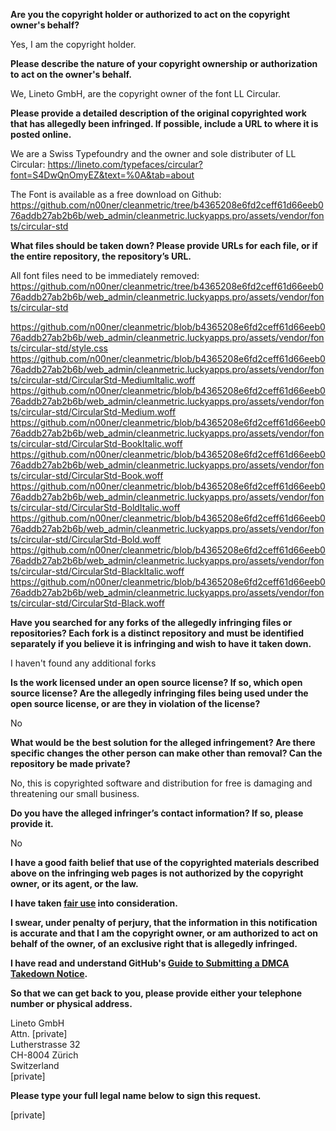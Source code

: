 **Are you the copyright holder or authorized to act on the copyright owner's behalf?**

Yes, I am the copyright holder.

**Please describe the nature of your copyright ownership or authorization to act on the owner's behalf.**

We, Lineto GmbH, are the copyright owner of the font LL Circular.

**Please provide a detailed description of the original copyrighted work that has allegedly been infringed. If possible, include a URL to where it is posted online.**

We are a Swiss Typefoundry and the owner and sole distributer of LL Circular:
https://lineto.com/typefaces/circular?font=S4DwQnOmyEZ&text=%0A&tab=about

The Font is available as a free download on Github:
https://github.com/n00ner/cleanmetric/tree/b4365208e6fd2ceff61d66eeb076addb27ab2b6b/web_admin/cleanmetric.luckyapps.pro/assets/vendor/fonts/circular-std

**What files should be taken down? Please provide URLs for each file, or if the entire repository, the repository’s URL.**

All font files need to be immediately removed:
https://github.com/n00ner/cleanmetric/tree/b4365208e6fd2ceff61d66eeb076addb27ab2b6b/web_admin/cleanmetric.luckyapps.pro/assets/vendor/fonts/circular-std

https://github.com/n00ner/cleanmetric/blob/b4365208e6fd2ceff61d66eeb076addb27ab2b6b/web_admin/cleanmetric.luckyapps.pro/assets/vendor/fonts/circular-std/style.css
https://github.com/n00ner/cleanmetric/blob/b4365208e6fd2ceff61d66eeb076addb27ab2b6b/web_admin/cleanmetric.luckyapps.pro/assets/vendor/fonts/circular-std/CircularStd-MediumItalic.woff
https://github.com/n00ner/cleanmetric/blob/b4365208e6fd2ceff61d66eeb076addb27ab2b6b/web_admin/cleanmetric.luckyapps.pro/assets/vendor/fonts/circular-std/CircularStd-Medium.woff
https://github.com/n00ner/cleanmetric/blob/b4365208e6fd2ceff61d66eeb076addb27ab2b6b/web_admin/cleanmetric.luckyapps.pro/assets/vendor/fonts/circular-std/CircularStd-BookItalic.woff
https://github.com/n00ner/cleanmetric/blob/b4365208e6fd2ceff61d66eeb076addb27ab2b6b/web_admin/cleanmetric.luckyapps.pro/assets/vendor/fonts/circular-std/CircularStd-Book.woff
https://github.com/n00ner/cleanmetric/blob/b4365208e6fd2ceff61d66eeb076addb27ab2b6b/web_admin/cleanmetric.luckyapps.pro/assets/vendor/fonts/circular-std/CircularStd-BoldItalic.woff
https://github.com/n00ner/cleanmetric/blob/b4365208e6fd2ceff61d66eeb076addb27ab2b6b/web_admin/cleanmetric.luckyapps.pro/assets/vendor/fonts/circular-std/CircularStd-Bold.woff
https://github.com/n00ner/cleanmetric/blob/b4365208e6fd2ceff61d66eeb076addb27ab2b6b/web_admin/cleanmetric.luckyapps.pro/assets/vendor/fonts/circular-std/CircularStd-BlackItalic.woff
https://github.com/n00ner/cleanmetric/blob/b4365208e6fd2ceff61d66eeb076addb27ab2b6b/web_admin/cleanmetric.luckyapps.pro/assets/vendor/fonts/circular-std/CircularStd-Black.woff

**Have you searched for any forks of the allegedly infringing files or repositories? Each fork is a distinct repository and must be identified separately if you believe it is infringing and wish to have it taken down.**

I haven't found any additional forks

**Is the work licensed under an open source license? If so, which open source license? Are the allegedly infringing files being used under the open source license, or are they in violation of the license?**

No

**What would be the best solution for the alleged infringement? Are there specific changes the other person can make other than removal? Can the repository be made private?**

No, this is copyrighted software and distribution for free is damaging and threatening our small business.

**Do you have the alleged infringer’s contact information? If so, please provide it.**

No

**I have a good faith belief that use of the copyrighted materials described above on the infringing web pages is not authorized by the copyright owner, or its agent, or the law.**

**I have taken <a href="https://www.lumendatabase.org/topics/22">fair use</a> into consideration.**

**I swear, under penalty of perjury, that the information in this notification is accurate and that I am the copyright owner, or am authorized to act on behalf of the owner, of an exclusive right that is allegedly infringed.**

**I have read and understand GitHub's <a href="https://docs.github.com/articles/guide-to-submitting-a-dmca-takedown-notice/">Guide to Submitting a DMCA Takedown Notice</a>.**

**So that we can get back to you, please provide either your telephone number or physical address.**

Lineto GmbH  
Attn. [private]    
Lutherstrasse 32  
CH-8004 Zürich  
Switzerland  
[private]  

**Please type your full legal name below to sign this request.**

[private]  

